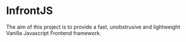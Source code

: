 # InfrontJS

The aim of this project is to provide a fast, unobstrusive and lightweight Vanilla Javascript Frontend framework.
